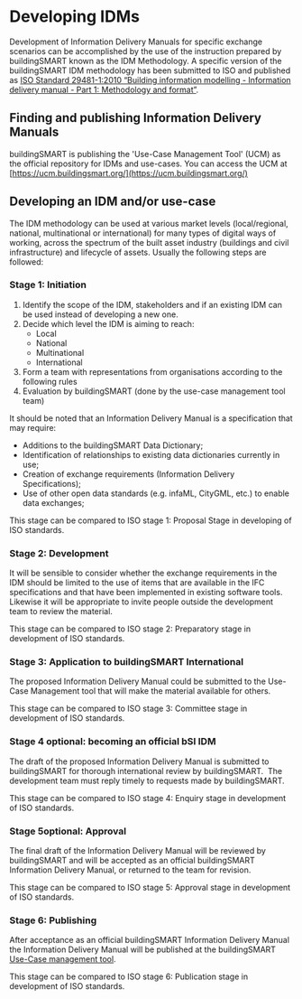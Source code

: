 Developing IDMs
===============

Development of Information Delivery Manuals for specific exchange scenarios can be accomplished by the use of the instruction prepared by buildingSMART known as the IDM Methodology. A specific version of the buildingSMART IDM methodology has been submitted to ISO and published as [ISO Standard 29481-1:2010 “Building information modelling - Information delivery manual - Part 1: Methodology and format”](https://www.iso.org/standard/60553.html).

Finding and publishing Information Delivery Manuals
---------------------------------------------------

buildingSMART is publishing the 'Use-Case Management Tool' (UCM) as the official repository for IDMs and use-cases. You can access the UCM at [https://ucm.buildingsmart.org/](https://ucm.buildingsmart.org/)

Developing an IDM and/or use-case
---------------------------------

The IDM methodology can be used at various market levels (local/regional, national, multinational or international) for many types of digital ways of working, across the spectrum of the built asset industry (buildings and civil infrastructure) and lifecycle of assets. Usually the following steps are followed:

### Stage 1: Initiation

1.  Identify the scope of the IDM, stakeholders and if an existing IDM can be used instead of developing a new one.
2.  Decide which level the IDM is aiming to reach:
    *   Local
    *   National
    *   Multinational
    *   International
3.  Form a team with representations from organisations according to the following rules
4.  Evaluation by buildingSMART (done by the use-case management tool team)

It should be noted that an Information Delivery Manual is a specification that may require:

*   Additions to the buildingSMART Data Dictionary;
*   Identification of relationships to existing data dictionaries currently in use;
*   Creation of exchange requirements (Information Delivery Specifications);
*   Use of other open data standards (e.g. infaML, CityGML, etc.) to enable data exchanges;

This stage can be compared to ISO stage 1: Proposal Stage in developing of ISO standards.

### Stage 2: Development

It will be sensible to consider whether the exchange requirements in the IDM should be limited to the use of items that are available in the IFC specifications and that have been implemented in existing software tools. Likewise it will be appropriate to invite people outside the development team to review the material.

This stage can be compared to ISO stage 2: Preparatory stage in development of ISO standards.

### Stage 3: Application to buildingSMART International

The proposed Information Delivery Manual could be submitted to the Use-Case Management tool that will make the material available for others.

This stage can be compared to ISO stage 3: Committee stage in development of ISO standards.

### Stage 4 optional: becoming an official bSI IDM

The draft of the proposed Information Delivery Manual is submitted to buildingSMART for thorough international review by buildingSMART.  The development team must reply timely to requests made by buildingSMART.

This stage can be compared to ISO stage 4: Enquiry stage in development of ISO standards.

### Stage 5optional: Approval

The final draft of the Information Delivery Manual will be reviewed by buildingSMART and will be accepted as an official buildingSMART Information Delivery Manual, or returned to the team for revision.

This stage can be compared to ISO stage 5: Approval stage in development of ISO standards.

### Stage 6: Publishing

After acceptance as an official buildingSMART Information Delivery Manual the Information Delivery Manual will be published at the buildingSMART [Use-Case management tool](https://ucm.buildingsmart.org/).

This stage can be compared to ISO stage 6: Publication stage in development of ISO standards.
